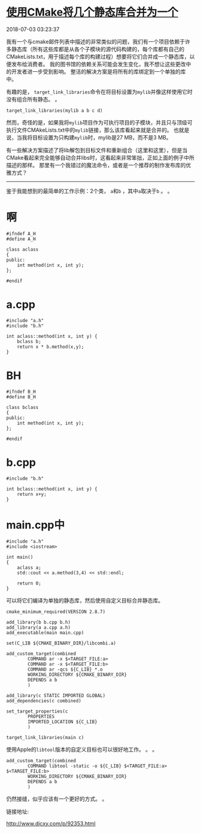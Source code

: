 # [使用CMake将几个静态库合并为一个](http://www.djcxy.com/p/92353.html)

2018-07-03 03:23:37 



我有一个与cmake邮件列表中描述的非常类似的问题，我们有一个项目依赖于许多静态库（所有这些库都是从各个子模块的源代码构建的，每个库都有自己的CMakeLists.txt，用于描述每个库的构建过程）想要将它们合并成一个静态库，以便发布给消费者。 我的图书馆的依赖关系可能会发生变化，我不想让这些更改中的开发者进一步受到影响。 整洁的解决方案是将所有的库绑定到一个单独的库中。

有趣的是， `target_link_libraries`命令在将目标设置为`mylib`并像这样使用它时没有组合所有静态。 。

```
target_link_libraries(mylib a b c d)
```

然而，奇怪的是，如果我将`mylib`项目作为可执行项目的子模块，并且只与顶级可执行文件CMAkeLists.txt中的`mylib`链接，那么该库看起来就是合并的。 也就是说，当我将目标设置为只构建`mylib`时，mylib是27 MB，而不是3 MB。

有一些解决方案描述了将lib解包到目标文件和重新组合（这里和这里），但是当CMake看起来完全能够自动合并libs时，这看起来非常笨拙，正如上面的例子中所描述的那样。 那里有一个我错过的魔法命令，或者是一个推荐的制作发布库的优雅方式？

------

鉴于我能想到的最简单的工作示例：2个类， `a`和`b` ，其中`a`取决于`b` 。 。

# 啊

```
#ifndef A_H
#define A_H

class aclass
{
public:
    int method(int x, int y);
};

#endif
```

# a.cpp

```
#include "a.h"
#include "b.h"

int aclass::method(int x, int y) {
    bclass b;
    return x * b.method(x,y);
}
```

# BH

```
#ifndef B_H
#define B_H

class bclass
{
public:
    int method(int x, int y);
};

#endif
```

# b.cpp

```
#include "b.h"

int bclass::method(int x, int y) {
    return x+y;
}
```

# main.cpp中

```
#include "a.h"
#include <iostream>

int main()
{
    aclass a;
    std::cout << a.method(3,4) << std::endl;

    return 0;
}
```

可以将它们编译为单独的静态库，然后使用自定义目标合并静态库。

```
cmake_minimum_required(VERSION 2.8.7)

add_library(b b.cpp b.h)
add_library(a a.cpp a.h)
add_executable(main main.cpp)

set(C_LIB ${CMAKE_BINARY_DIR}/libcombi.a)

add_custom_target(combined
        COMMAND ar -x $<TARGET_FILE:a>
        COMMAND ar -x $<TARGET_FILE:b>
        COMMAND ar -qcs ${C_LIB} *.o
        WORKING_DIRECTORY ${CMAKE_BINARY_DIR}
        DEPENDS a b
        )

add_library(c STATIC IMPORTED GLOBAL)
add_dependencies(c combined)

set_target_properties(c
        PROPERTIES
        IMPORTED_LOCATION ${C_LIB}
        )

target_link_libraries(main c)
```

使用Apple的`libtool`版本的自定义目标也可以很好地工作。 。 。

```
add_custom_target(combined
        COMMAND libtool -static -o ${C_LIB} $<TARGET_FILE:a> $<TARGET_FILE:b>
        WORKING_DIRECTORY ${CMAKE_BINARY_DIR}
        DEPENDS a b
        )
```

仍然接缝，似乎应该有一个更好的方式。 。

链接地址:

 

http://www.djcxy.com/p/92353.html